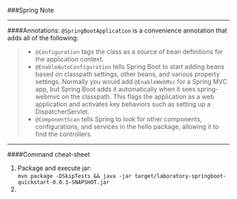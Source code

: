 ###Spring Note

---
####Annotations:
`@SpringBootApplication` is a convenience annotation that adds all of the following:  
>* `@Configuration` tags the class as a source of bean definitions for the application context.  
>* `@EnableAutoConfiguration` tells Spring Boot to start adding beans based on classpath settings, other beans, and various property settings. Normally you would add `@EnableWebMvc` for a Spring MVC app, but Spring Boot adds it automatically when it sees spring-webmvc on the classpath. This flags the application as a web application and activates key behaviors such as setting up a DispatcherServlet.  
>* `@ComponentScan` tells Spring to look for other components, configurations, and services in the hello package, allowing it to find the controllers.  

---
####Command cheat-sheet
1. Package and execute jar:  
`mvn package -DSkipTests && java -jar target/laboratory-springboot-quickstart-0.0.1-SNAPSHOT.jar`
2. 




